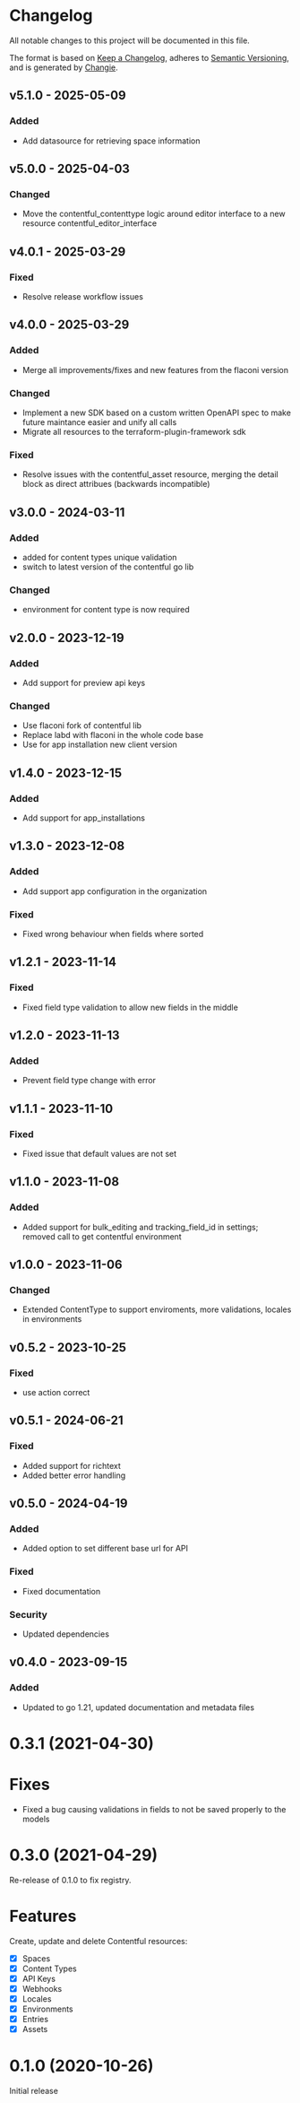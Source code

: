# Changelog
All notable changes to this project will be documented in this file.

The format is based on [Keep a Changelog](https://keepachangelog.com/en/1.0.0/),
adheres to [Semantic Versioning](https://semver.org/spec/v2.0.0.html),
and is generated by [Changie](https://github.com/miniscruff/changie).


## v5.1.0 - 2025-05-09
### Added
* Add datasource for retrieving space information

## v5.0.0 - 2025-04-03
### Changed
* Move the contentful_contenttype logic around editor interface to a new resource contentful_editor_interface

## v4.0.1 - 2025-03-29
### Fixed
* Resolve release workflow issues

## v4.0.0 - 2025-03-29
### Added
* Merge all improvements/fixes and new features from the flaconi version
### Changed
* Implement a new SDK based on a custom written OpenAPI spec to make future maintance easier and unify all calls
* Migrate all resources to the terraform-plugin-framework sdk
### Fixed
* Resolve issues with the contentful_asset resource, merging the detail block as direct attribues (backwards incompatible)

## v3.0.0 - 2024-03-11
### Added
* added for content types unique validation
* switch to latest version of the contentful go lib
### Changed
* environment for content type is now required

## v2.0.0 - 2023-12-19
### Added
* Add support for preview api keys
### Changed
* Use flaconi fork of contentful lib
* Replace labd with flaconi in the whole code base
* Use for app installation new client version

## v1.4.0 - 2023-12-15
### Added
* Add support for app_installations

## v1.3.0 - 2023-12-08
### Added
* Add support app configuration in the organization
### Fixed
* Fixed wrong behaviour when fields where sorted

## v1.2.1 - 2023-11-14
### Fixed
* Fixed field type validation to allow new fields in the middle

## v1.2.0 - 2023-11-13
### Added
* Prevent field type change with error

## v1.1.1 - 2023-11-10
### Fixed
* Fixed issue that default values are not set

## v1.1.0 - 2023-11-08
### Added
* Added support for bulk_editing and tracking_field_id in settings; removed call to get contentful environment

## v1.0.0 - 2023-11-06
### Changed
* Extended ContentType to support enviroments, more validations, locales in environments

## v0.5.2 - 2023-10-25
### Fixed
* use action correct

## v0.5.1 - 2024-06-21
### Fixed
* Added support for richtext
* Added better error handling

## v0.5.0 - 2024-04-19
### Added
* Added option to set different base url for API
### Fixed
* Fixed documentation
### Security
* Updated dependencies

## v0.4.0 - 2023-09-15
### Added
* Updated to go 1.21, updated documentation and metadata files

0.3.1 (2021-04-30)
==================
# Fixes

* Fixed a bug causing validations in fields to not be saved properly to the models

0.3.0 (2021-04-29)
==================
Re-release of 0.1.0 to fix registry.
# Features

Create, update and delete Contentful resources:
- [x] Spaces
- [x] Content Types
- [x] API Keys
- [x] Webhooks
- [x] Locales
- [x] Environments
- [x] Entries
- [x] Assets

0.1.0 (2020-10-26)
==================
Initial release